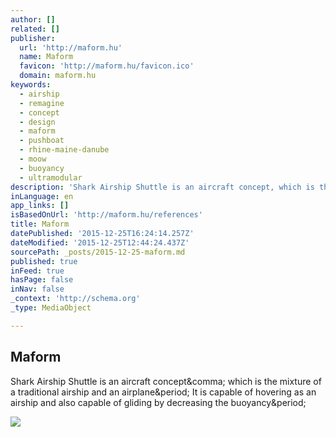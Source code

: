```yaml
---
author: []
related: []
publisher:
  url: 'http://maform.hu'
  name: Maform
  favicon: 'http://maform.hu/favicon.ico'
  domain: maform.hu
keywords:
  - airship
  - remagine
  - concept
  - design
  - maform
  - pushboat
  - rhine-maine-danube
  - moow
  - buoyancy
  - ultramodular
description: 'Shark Airship Shuttle is an aircraft concept, which is the mixture of a traditional airship and an airplane. It is capable of hovering as an airship and also capable of gliding by decreasing the buoyancy.'
inLanguage: en
app_links: []
isBasedOnUrl: 'http://maform.hu/references'
title: Maform
datePublished: '2015-12-25T16:24:14.257Z'
dateModified: '2015-12-25T12:44:24.437Z'
sourcePath: _posts/2015-12-25-maform.md
published: true
inFeed: true
hasPage: false
inNav: false
_context: 'http://schema.org'
_type: MediaObject

---
```

<article style=""><h1>Maform</h1><p>Shark Airship Shuttle is an aircraft concept&amp;comma; which is the mixture of a traditional airship and an airplane&amp;period; It is capable of hovering as an airship and also capable of gliding by decreasing the buoyancy&amp;period;</p><img src="http://maform.hu/Uploads/references/_doubleElementTransform/Modulo-01-pf.jpg" /></article>